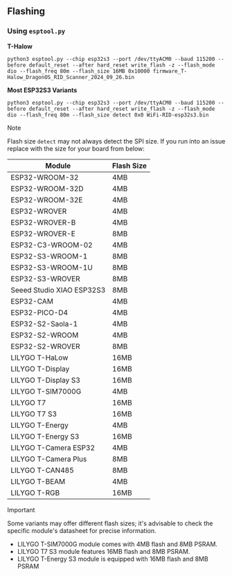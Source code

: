 ## Flashing

### Using `esptool.py`
**T-Halow**

`python3 esptool.py --chip esp32s3 --port /dev/ttyACM0 --baud 115200 --before default_reset --after hard_reset write_flash -z --flash_mode dio --flash_freq 80m --flash_size 16MB 0x10000 firmware_T-Halow_DragonOS_RID_Scanner_2024_09_26.bin`


**Most ESP32S3 Variants**

`python3 esptool.py --chip esp32s3 --port /dev/ttyACM0 --baud 115200 --before default_reset --after hard_reset write_flash -z --flash_mode dio --flash_freq 80m --flash_size detect 0x0 WiFi-RID-esp32s3.bin`

> [!NOTE]
> Flash size `detect` may not always detect the SPI size. If you run into an issue replace with the size for your board from below:

| **Module**                | **Flash Size** |
|---------------------------|----------------|
| ESP32-WROOM-32            | 4MB            |
| ESP32-WROOM-32D           | 4MB            |
| ESP32-WROOM-32E           | 4MB            |
| ESP32-WROVER              | 4MB            |
| ESP32-WROVER-B            | 4MB            |
| ESP32-WROVER-E            | 8MB            |
| ESP32-C3-WROOM-02         | 4MB            |
| ESP32-S3-WROOM-1          | 8MB            |
| ESP32-S3-WROOM-1U         | 8MB            |
| ESP32-S3-WROVER           | 8MB            |
| Seeed Studio XIAO ESP32S3 | 8MB            |
| ESP32-CAM                 | 4MB            |
| ESP32-PICO-D4             | 4MB            |
| ESP32-S2-Saola-1          | 4MB            |
| ESP32-S2-WROOM            | 4MB            |
| ESP32-S2-WROVER           | 8MB            |
| LILYGO T-HaLow            | 16MB           |
| LILYGO T-Display          | 16MB           |
| LILYGO T-Display S3       | 16MB           |
| LILYGO T-SIM7000G         | 4MB            |
| LILYGO T7                 | 16MB           |
| LILYGO T7 S3              | 16MB           |
| LILYGO T-Energy           | 4MB            |
| LILYGO T-Energy S3        | 16MB           |
| LILYGO T-Camera ESP32     | 4MB            |
| LILYGO T-Camera Plus      | 8MB            |
| LILYGO T-CAN485           | 8MB            |
| LILYGO T-BEAM             | 4MB            |
| LILYGO T-RGB              | 16MB           |

> [!IMPORTANT]
> Some variants may offer different flash sizes; it's advisable to check the specific module's datasheet for precise information.

- LILYGO T-SIM7000G module comes with 4MB flash and 8MB PSRAM. 
- LILYGO T7 S3 module features 16MB flash and 8MB PSRAM. 
- LILYGO T-Energy S3 module is equipped with 16MB flash and 8MB PSRAM
